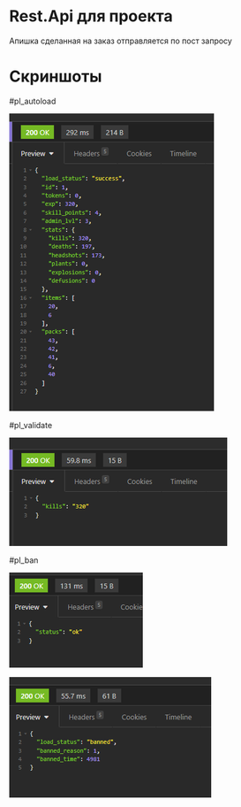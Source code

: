 # Rest.Api для проекта

Апишка сделанная на заказ отправляется по пост запросу

# Скриншоты

#pl_autoload

![Alt-текст](https://github.com/Uximy/Rest.Api/blob/master/%D1%81%D0%BA%D1%80%D0%B8%D0%BD%D1%88%D0%BE%D1%82%D1%8B/%D0%B7%D0%B0%D0%B3%D1%80%D1%83%D0%B6%D0%B5%D0%BD%D0%BE.png?raw=true)


#pl_validate

![Alt-текст](https://github.com/Uximy/Rest.Api/blob/master/%D1%81%D0%BA%D1%80%D0%B8%D0%BD%D1%88%D0%BE%D1%82%D1%8B/Screenshot_3.png?raw=true)


#pl_ban

![Alt-текст](https://github.com/Uximy/Rest.Api/blob/master/%D1%81%D0%BA%D1%80%D0%B8%D0%BD%D1%88%D0%BE%D1%82%D1%8B/Screenshot_1.png?raw=true)

![Alt-текст](https://github.com/Uximy/Rest.Api/blob/master/%D1%81%D0%BA%D1%80%D0%B8%D0%BD%D1%88%D0%BE%D1%82%D1%8B/Screenshot_2.png?raw=true)
